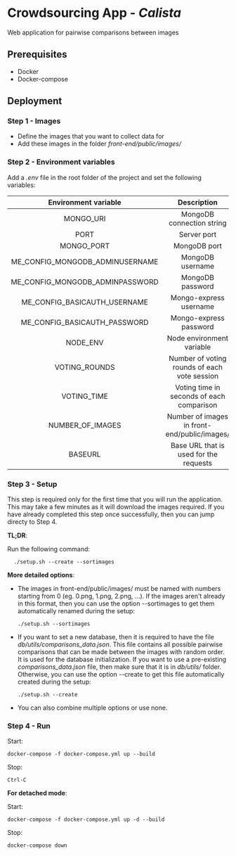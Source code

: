# Crowdsourcing App - *Calista*

Web application for pairwise comparisons between images

## Prerequisites

* Docker
* Docker-compose

## Deployment

### Step 1 - Images

* Define the images that you want to collect data for
* Add these images in the folder *front-end/public/images/* 

### Step 2 - Environment variables

Add a *.env* file in the root folder of the project and set the following variables:

| Environment variable | Description | 
| :-------------: | :-------------: |
| MONGO_URI | MongoDB connection string |
| PORT | Server port |
| MONGO_PORT | MongoDB port |
| ME_CONFIG_MONGODB_ADMINUSERNAME | MongoDB username |
| ME_CONFIG_MONGODB_ADMINPASSWORD | MongoDB password |
| ME_CONFIG_BASICAUTH_USERNAME | Mongo-express username |
| ME_CONFIG_BASICAUTH_PASSWORD | Mongo-express password |
| NODE_ENV | Node environment variable |
| VOTING_ROUNDS | Number of voting rounds of each vote session |
| VOTING_TIME | Voting time in seconds of each comparison |
| NUMBER_OF_IMAGES | Number of images in front-end/public/images/ |
| BASEURL | Base URL that is used for the requests |


### Step 3 - Setup

This step is required only for the first time that you will run the application. This may take a few minutes as it will download the images required. If you have already completed this step once successfully, then you can jump directy to Step 4.

**TL;DR**:

Run the following command:

      ./setup.sh --create --sortimages

**More detailed options**: 
* The images in front-end/public/images/ must be named with numbers starting from 0 (eg. 0.png, 1.png, 2.png, ...). If the images aren't already in this format, then you can use the option --sortimages to get them automatically renamed during the setup:

      ./setup.sh --sortimages

* If you want to set a new database, then it is required to have the file *db/utils/comparisons_data.json*. This file contains all possible pairwise comparisons that can be made between the images with random order. It is used for the database initialization. If you want to use a pre-existing *comparisons_data.json* file, then make sure that it is in *db/utils/* folder. Otherwise, you can use the option --create to get this file automatically created during the setup:

      ./setup.sh --create
      
* You can also combine multiple options or use none.

### Step 4 - Run

Start:

    docker-compose -f docker-compose.yml up --build

Stop:

    Ctrl-C
    
**For detached mode**:

Start:

    docker-compose -f docker-compose.yml up -d --build

Stop:

    docker-compose down
